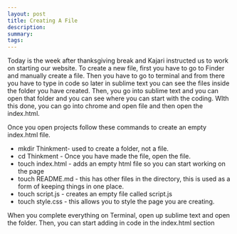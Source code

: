 ```yaml
---
layout: post
title: Creating A File
description: 
summary: 
tags:
---
```

Today is the week after thanksgiving break and Kajari instructed us to work on starting our website. To create a new file, first you have to go to Finder and manually create a file. Then you have to go to terminal and from there you have to type in code so later in sublime text you can see the files inside the folder you have created. Then, you go into sublime text and you can open that folder and you can see where you can start with the coding. WIth this done, you can go into chrome and open file and then open the index.html. 

Once you open projects follow these commands to create an empty index.html file.

* mkdir Thinkment- used to create a folder, not a file.
* cd Thinkment - Once you have made the file, open the file.
* touch index.html - adds an empty html file so you can start working on the page 
* touch README.md - this has other files in the directory, this is used as a form of keeping things in one place.
* touch script.js - creates an empty file called script.js
* touch style.css - this allows you to style the page you are creating.

When you complete everything on Terminal, open up sublime text and open the folder. Then, you can start adding in code in the index.html section 
